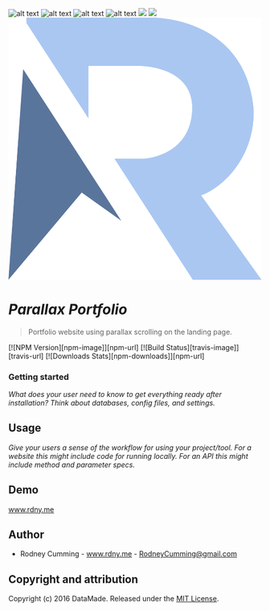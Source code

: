 ![alt text](https://raw.githubusercontent.com/devrod/parallax-portfolio/master/src/images/logo.svg)
![alt text](https://github.com/devrod/parallax-portfolio/blob/master/src/images/logo.svg)
![alt text](https://devrod.github.io/parallax-portfolio/master/src/images/logo.svg)
![alt text](https://devrod.github.io/parallax-portfolio/src/images/logo.svg)
<img src="./parallax-portfolio/master/src/images/logo.svg">
<img src="./master/src/images/logo.svg">
<img src="./src/images/logo.svg">

# _Parallax Portfolio_

> Portfolio website using parallax scrolling on the landing page.

[![NPM Version][npm-image]][npm-url]
[![Build Status][travis-image]][travis-url]
[![Downloads Stats][npm-downloads]][npm-url]

### Getting started

_What does your user need to know to get everything ready after installation?_
_Think about databases, config files, and settings._

## Usage

_Give your users a sense of the workflow for using your project/tool._
_For a website this might include code for running locally._
_For an API this might include method and parameter specs._

## Demo

www.rdny.me

## Author

- Rodney Cumming - www.rdny.me - RodneyCumming@gmail.com

## Copyright and attribution

Copyright (c) 2016 DataMade. Released under the [MIT License](https://github.com/datamade/your-repo-here/blob/master/LICENSE).
